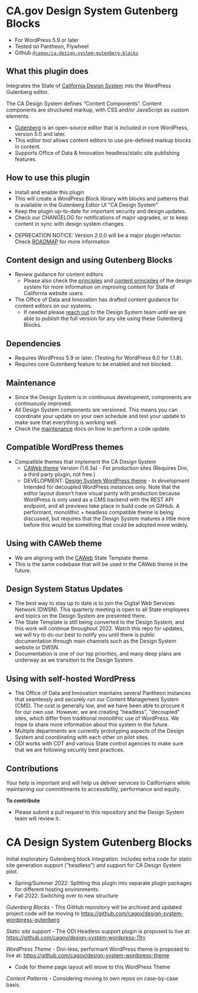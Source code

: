# CA.gov Design System Gutenberg Blocks
- For WordPress 5.9 or later
- Tested on Pantheon, Flywheel
- Github [`@cagov/ca-design-system-gutenberg-blocks`](https://github.com/cagov/ca-design-system-gutenberg-blocks)

## What this plugin does
Integrates the State of [California Design System](https://designsystem.webstandards.ca.gov) into the WordPress Gutenberg editor.

The CA Design System defines “Content Components”. 
Content components are structured markup, with CSS and/or JavaScript as custom elements.

- [Gutenberg](https://wordpress.org/gutenberg/) is an open-source editor that is included in core WordPress, version 5.0 and later. 
- This editor tool allows content editors to use pre-defined markup blocks in content. 
- Supports Office of Data & Innovation headless/static site publishing features.

## How to use this plugin

- Install and enable this plugin
- This will create a WordPress Block library with blocks and patterns that is available in the Gutenberg Editor UI "CA Design System"
- Keep the plugin up-to-date for important security and design updates.
- Check our CHANGELOG for notifications of major upgrades, or to keep content in sync with design system changes.

* DEPRECATION NOTICE: Version 2.0.0 will be a major plugin refactor. Check [ROADMAP](./ROADMAP.md) for more information

## Content design and using Gutenberg Blocks

- Review guidance for content editors
    - Please also check the [principles](https://designsystem.webstandards.ca.gov/principles/) and [content principles](https://designsystem.webstandards.ca.gov/style/content/) of the design system for more information on improving content for State of California website users.
- The Office of Data and Innovation has drafted content guidance for content editors on our systems. 
    - If needed please [reach out](https://designsystem.webstandards.ca.gov/contact-us/) to the Design System team until we are able to publish the full version for any site using these Gutenberg Blocks.

## Dependencies
- Requires WordPress 5.9 or later. (Testing for WordPress 6.0 for 1.1.8).
- Requires core Gutenberg feature to be enabled and not blocked.

## Maintenance
- Since the Design System is in continuous development, components are continuously improved.
- All Design System components are versioned. This means you can coordinate your update on your own schedule and test your update to make sure that everything is working well.
- Check the [maintenance](./MAINTENANCE.md) docs on how to perform a code update.

## Compatible WordPress themes
- Compatible themes that implement the CA Design System
    - [CAWeb theme](https://github.com/CA-CODE-Works/CAWeb) Version (1.6.3a) - For production sites (Requires Divi, a third party plugin, not free.)
    - DEVELOPMENT: [Design System WordPress theme](https://github.com/cagov/design-system-wordpress-theme) - *In development* Intended for decoupled WordPress instances only. Note that the editor layout doesn't have visual parity with production because WordPress is only used as a CMS backend with the REST API endpoint, and all previews take place in build code on GitHub.
    A performant, monolithic + headless compatible theme is being discussed, but requires that the Design System matures a little more before this would be something that could be adopted more widely.

## Using with CAWeb theme
- We are aligning with the [CAWeb](https://github.com/CA-CODE-Works/CAWeb) State Template theme.
- This is the same codebase that will be used in the CAWeb theme in the future.

## Design System Status Updates
- The best way to stay up to date is to join the Digital Web Services Network (DWSN). This quarterly meeting is open to all State employees and topics on the Design System are presented there. 
- The State Template is still being converted to the Design System, and this work will continue throughout 2022. Watch this repo for updates, we will try to do our best to notify you until there is public documentation through main channels such as the Design System website or DWSN. 
- Documentation is one of our top priorities, and many deep plans are underway as we transition to the Design System.

## Using with self-hosted WordPress
- The Office of Data and Innovation maintains several Pantheon instances that seamlessly and securely run our Content Management System (CMS). The cost is generally low, and we have been able to procure it for our own use. However, we are creating "headless", "decoupled" sites, which differ from traditional monolithic use of WordPress. We hope to share more information about this system in the future. 
- Multiple departments are currently prototyping aspects of the Design System and coordinating with each other on pilot sites.
- ODI works with CDT and various State control agencies to make sure that we are following security best practices.


## Contributions
Your help is important and will help us deliver services to Californians while maintaining our committments to accessibility, performance and equity. 

**To contribute**
* Please submit a pull request to this repository and the Design System team will review it.
















# CA Design System Gutenberg Blocks
Initial exploratory Gutenberg block integration. 
Includes extra code for static site generation support ("headless") and support for CA Design System pilot.

- Spring/Summer 2022: Splitting this plugin into separate plugin packages for different hosting environments.
- Fall 2022: Switching over to new structure

*Gutenberg Blocks* - This GitHub repository will be archived and updated project code will be moving to 
https://github.com/cagov/design-system-wordpress-gutenberg

*Static site support* - The ODI Headless support plugin is proposed to live at: https://github.com/cagov/design-system-wordpress-11ty

*WordPress Theme* - Divi-less, performant WordPress theme is proposed to live at: https://github.com/cagov/design-system-wordpress-theme
* Code for theme page layout will move to this WordPress Theme

*Content Patterns* - Considering moving to own repos on case-by-case basis.
